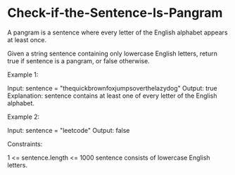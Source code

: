 # Check-if-the-Sentence-Is-Pangram

A pangram is a sentence where every letter of the English alphabet appears at least once.

Given a string sentence containing only lowercase English letters, return true if sentence is a pangram, or false otherwise.
 

Example 1:

Input: sentence = "thequickbrownfoxjumpsoverthelazydog"
Output: true
Explanation: sentence contains at least one of every letter of the English alphabet.


Example 2:

Input: sentence = "leetcode"
Output: false



Constraints:

1 <= sentence.length <= 1000
sentence consists of lowercase English letters.
